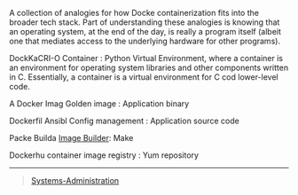 

A collection of analogies for how Docke containerization fits into the broader tech stack. Part of understanding these analogies is knowing that an operating system, at the end of the day, is really a program itself (albeit one that mediates access to the underlying hardware for other programs).

DockKaCRI-O Container : Python Virtual Environment, where a container is an environment for operating system libraries and other components written in C. Essentially, a container is a virtual environment for C cod lower-level code.

A Docker Imag Golden image : Application binary

Dockerfil Ansibl Config management : Application source code

Packe Builda [Image Builder](http/access.redhat.cdocumentatien-red_hat_enterprise_lin8/htcomposing_a_customized_rhel_system_imacomposer-description_composing-a-customized-rhel-system-image): Make

Dockerhu container image registry : Yum repository

* * * * *

> [Systems-Administration](Systems-Administration)
